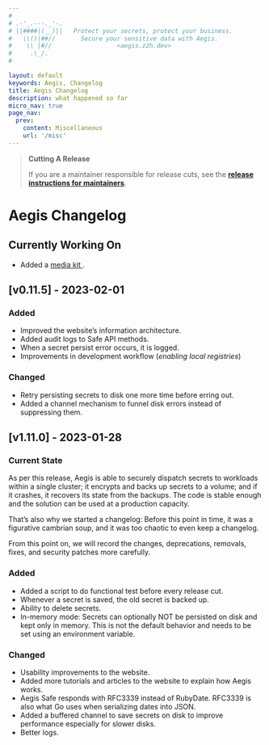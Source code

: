 ```yaml
---
#
# .-'_.---._'-.
# ||####|(__)||   Protect your secrets, protect your business.
#   \\()|##//       Secure your sensitive data with Aegis.
#    \\ |#//                  <aegis.z2h.dev>
#     .\_/.
#

layout: default
keywords: Aegis, Changelog
title: Aegis Changelog
description: what happened so far
micro_nav: true
page_nav:
  prev:
    content: Miscellaneous
    url: '/misc'
---
```


> **Cutting A Release**
>
> If you are a maintainer responsible for release cuts,
> see the [**release instructions for maintainers**](/release).

# Aegis Changelog

## Currently Working On

* Added a [media kit ](/media).

## [v0.11.5] - 2023-02-01

### Added

* Improved the website’s information architecture.
* Added audit logs to Safe API methods.
* When a secret persist error occurs, it is logged.
* Improvements in development workflow (*enabling local registries*)

### Changed

* Retry persisting secrets to disk one more time before erring out.
* Added a channel mechanism to funnel disk errors instead of suppressing them.

## [v1.11.0] - 2023-01-28

### Current State

As per this release, Aegis is able to securely dispatch secrets to workloads
within a single cluster; it encrypts and backs up secrets to a volume; and
if it crashes, it recovers its state from the backups. The code is stable
enough and the solution can be used at a production capacity.

That’s also why we started a changelog: Before this point in time, it
was a figurative cambrian soup, and it was too chaotic to even keep a changelog.

From this point on, we will record the changes, deprecations,
removals, fixes, and security patches more carefully.

### Added

* Added a script to do functional test before every release cut.
* Whenever a secret is saved, the old secret is backed up.
* Ability to delete secrets.
* In-memory mode: Secrets can optionally NOT be persisted on disk and kept
  only in memory. This is not the default behavior and needs to be set
  using an environment variable.

### Changed

* Usability improvements to the website.
* Added more tutorials and articles to the website to explain how Aegis works.
* Aegis Safe responds with RFC3339 instead of RubyDate. RFC3339 is also what Go
  uses when serializing dates into JSON.
* Added a buffered channel to save secrets on disk to improve performance
  especially for slower disks.
* Better logs.

<!--
Added
Changed
Deprecated
Removed
Security
-->